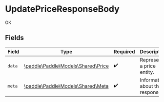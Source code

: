 # UpdatePriceResponseBody

OK


## Fields

| Field                                                              | Type                                                               | Required                                                           | Description                                                        |
| ------------------------------------------------------------------ | ------------------------------------------------------------------ | ------------------------------------------------------------------ | ------------------------------------------------------------------ |
| `data`                                                             | [\paddle\Paddle\Models\Shared\Price](../../Models/Shared/Price.md) | :heavy_check_mark:                                                 | Represents a price entity.                                         |
| `meta`                                                             | [\paddle\Paddle\Models\Shared\Meta](../../Models/Shared/Meta.md)   | :heavy_check_mark:                                                 | Information about this response.                                   |